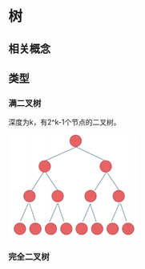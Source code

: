 # 树

## 相关概念



## 类型

### 满二叉树

深度为k，有2^k-1个节点的二叉树。

<img src="images/image-20220301194300352.png" alt="image-20220301194300352" style="zoom:33%;" />

### 完全二叉树



